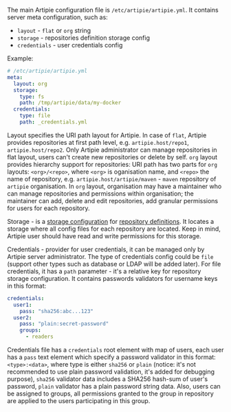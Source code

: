 The main Artipie configuration file is `/etc/artipie/artipie.yml`.
It contains server meta configuration, such as:
 - `layout` - `flat` or `org` string
 - `storage` - repositories definition storage config
 - `credentials` - user credentials config

Example: 
```yaml
# /etc/artipie/artipie.yml
meta:
  layout: org
  storage:
    type: fs
    path: /tmp/artipie/data/my-docker
  credentials:
    type: file
    path: _credentials.yml
```

Layout specifies the URI path layout for Artipie. In case of `flat`,
Artipie provides repositories at first path level, e.g. `artipie.host/repo1`,
`artipie.host/repo2`. Only Artipie administrator can manage repositories in flat layout, users can't create new repositories or delete by self.
`org` layout provides hierarchy support for repositories:
URI path has two parts for `org` layouts: `<org>/<repo>`,
where `<org>` is oganisation name, and `<repo>` the name of repository,
e.g. `artipie.host/artipie/maven` - `maven` repository of `artipie` organisation.
In `org` layout, organisation may have a maintainer who can manage
repositories and permissions within organisation; the maintainer can add,
delete and edit repositories, add granular permissions for users for each repository.

Storage - is a [storage configuration](https://github.com/artipie/artipie/wiki/Configuration-Storage)
for [repository definitions](https://github.com/artipie/artipie/wiki/Configuration-Repository).
It locates a storage where all config files for each repository are located. Keep in mind,
Artipie user should have read and write permissions for this storage.

Credentials - provider for user credentials,
it can be managed only by Artipie server administrator.
The type of credentials config could be `file` (support other types such
as database or LDAP will be added later). For file credentials, it has a `path`
parameter - it's a relative key for repository storage configuration.
It contains passwords validators for username keys in this format:
```yaml
credentials:
  user1:
    pass: "sha256:abc...123"
  user2:
    pass: "plain:secret-password"
    groups:
      - readers
```
Credentials file has a `credentials` root element with map of users, each user has a `pass` text element which specify a password validator in this format:
`<type>:<data>`, where type is either `sha256` or `plain`
(notice: it's not recommended to use plain password validation,
it's added for debugging purpose), `sha256` validator data includes
a SHA256 hash-sum of user's password, `plain` validator has a plain
password string data.
Also, users can be assigned to groups, all permissions granted to the group
in repository are applied to the users participating in this group.
